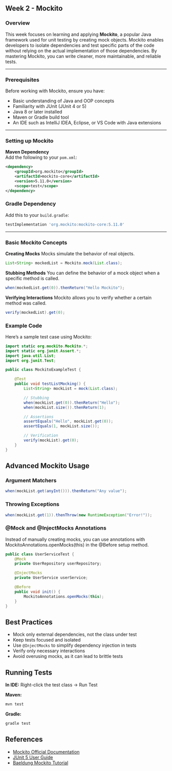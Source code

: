 ## Week 2 - Mockito

### Overview
This week focuses on learning and applying **Mockito**, a popular Java framework used for unit testing by creating mock objects. Mockito enables developers to isolate dependencies and test specific parts of the code without relying on the actual implementation of those dependencies. By mastering Mockito, you can write cleaner, more maintainable, and reliable tests.

---

### Prerequisites
Before working with Mockito, ensure you have:  
- Basic understanding of Java and OOP concepts  
- Familiarity with JUnit (JUnit 4 or 5)  
- Java 8 or later installed  
- Maven or Gradle build tool  
- An IDE such as IntelliJ IDEA, Eclipse, or VS Code with Java extensions  

---

### Setting up Mockito

**Maven Dependency**  
Add the following to your `pom.xml`:  
```xml
<dependency>
    <groupId>org.mockito</groupId>
    <artifactId>mockito-core</artifactId>
    <version>5.11.0</version>
    <scope>test</scope>
</dependency>
```
### Gradle Dependency
Add this to your `build.gradle`:
```gradle
testImplementation 'org.mockito:mockito-core:5.11.0'
```
---

### Basic Mockito Concepts
**Creating Mocks**
Mocks simulate the behavior of real objects.
```java
List<String> mockedList = Mockito.mock(List.class);
```

**Stubbing Methods**
You can define the behavior of a mock object when a specific method is called.
```java
when(mockedList.get(0)).thenReturn("Hello Mockito");
```

**Verifying Interactions**
Mockito allows you to verify whether a certain method was called.
```java
verify(mockedList).get(0);
```
### Example Code
Here’s a sample test case using Mockito:  
```java
import static org.mockito.Mockito.*;
import static org.junit.Assert.*;
import java.util.List;
import org.junit.Test;

public class MockitoExampleTest {

    @Test
    public void testListMocking() {
        List<String> mockList = mock(List.class);

        // Stubbing
        when(mockList.get(0)).thenReturn("Hello");
        when(mockList.size()).thenReturn(1);

        // Assertions
        assertEquals("Hello", mockList.get(0));
        assertEquals(1, mockList.size());

        // Verification
        verify(mockList).get(0);
    }
}
```
## Advanced Mockito Usage

### Argument Matchers
```java
when(mockList.get(anyInt())).thenReturn("Any value");
```
### Throwing Exceptions
```java
when(mockList.get(1)).thenThrow(new RuntimeException("Error!"));
```
### @Mock and @InjectMocks Annotations
Instead of manually creating mocks, you can use annotations with MockitoAnnotations.openMocks(this) in the @Before setup method.

```java
public class UserServiceTest {
    @Mock
    private UserRepository userRepository;

    @InjectMocks
    private UserService userService;

    @Before
    public void init() {
        MockitoAnnotations.openMocks(this);
    }
}
```
## Best Practices
- Mock only external dependencies, not the class under test
- Keep tests focused and isolated
- Use `@InjectMocks` to simplify dependency injection in tests
- Verify only necessary interactions
- Avoid overusing mocks, as it can lead to brittle tests

## Running Tests
**In IDE:** Right-click the test class → Run Test

**Maven:**
```bash
mvn test
```
**Gradle:**
```bash
gradle test
```
## References
- [Mockito Official Documentation](https://site.mockito.org/)
- [JUnit 5 User Guide](https://junit.org/junit5/docs/current/user-guide/)
- [Baeldung Mockito Tutorial](https://www.baeldung.com/mockito-series)

